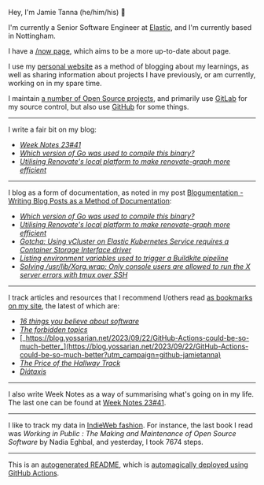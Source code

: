 Hey, I'm Jamie
Tanna (he/him/his) 👋

I'm currently a Senior Software Engineer at [Elastic](https://elastic.co/), and I'm currently based in Nottingham.

I have a [/now page](https://www.jvt.me/now/?utm_campaign=github-jamietanna), which aims to be a more up-to-date about page.

I use my [personal website](https://www.jvt.me/?utm_campaign=github-jamietanna) as a method of blogging about my learnings, as well as sharing information about projects I have previously, or am currently, working on in my spare time.

I maintain [a number of Open Source projects](https://www.jvt.me/open-source/?utm_campaign=github-jamietanna), and primarily use [GitLab](https://gitlab.com/jamietanna) for my source control, but also use [GitHub](https://github.com/jamietanna) for some things.

---

I write a fair bit on my blog:


- [_Week Notes 23#41_](https://www.jvt.me/week-notes/2023/41/?utm_campaign=github-jamietanna)
- [_Which version of Go was used to compile this binary?_](https://www.jvt.me/posts/2023/10/14/go-compile-version/?utm_campaign=github-jamietanna)
- [_Utilising Renovate's local platform to make renovate-graph more efficient_](https://www.jvt.me/posts/2023/10/13/renovate-graph-local/?utm_campaign=github-jamietanna)

---

I blog as a form of documentation, as noted in my post [Blogumentation - Writing Blog Posts as a Method of Documentation](https://www.jvt.me/posts/2017/06/25/blogumentation/?utm_campaign=github-jamietanna):


- [_Which version of Go was used to compile this binary?_](https://www.jvt.me/posts/2023/10/14/go-compile-version/?utm_campaign=github-jamietanna)
- [_Utilising Renovate's local platform to make renovate-graph more efficient_](https://www.jvt.me/posts/2023/10/13/renovate-graph-local/?utm_campaign=github-jamietanna)
- [_Gotcha: Using vCluster on Elastic Kubernetes Service requires a Container Storage Interface driver_](https://www.jvt.me/posts/2023/10/10/vcluster-eks-pvc/?utm_campaign=github-jamietanna)
- [_Listing environment variables used to trigger a Buildkite pipeline_](https://www.jvt.me/posts/2023/10/10/buildkite-what-env-trigger/?utm_campaign=github-jamietanna)
- [_Solving /usr/lib/Xorg.wrap: Only console users are allowed to run the X server errors with tmux over SSH_](https://www.jvt.me/posts/2023/10/05/xorg-console-tmux/?utm_campaign=github-jamietanna)

---

I track articles and resources that I recommend I/others read [as bookmarks on my site](https://www.jvt.me/kind/bookmarks/?utm_campaign=github-jamietanna), the latest of which are:


- [_16 things you believe about software_](https://blog.testdouble.com/posts/2023-10-10-16-things-you-believe-about-software/?utm_campaign=github-jamietanna)
- [_The forbidden topics_](https://drewdevault.com/2023/09/29/The-forbidden-topics.html?utm_campaign=github-jamietanna)
- [_https://blog.yossarian.net/2023/09/22/GitHub-Actions-could-be-so-much-better_](https://blog.yossarian.net/2023/09/22/GitHub-Actions-could-be-so-much-better?utm_campaign=github-jamietanna)
- [_The Price of the Hallway Track_](https://hynek.me/articles/hallway-track/?utm_campaign=github-jamietanna)
- [_Diátaxis_](https://diataxis.fr/?utm_campaign=github-jamietanna)

---

I also write Week Notes as a way of summarising what's going on in my life. The last one can be found at [Week Notes 23#41](https://www.jvt.me/week-notes/2023/41/?utm_campaign=github-jamietanna).

---

I like to track my data in [IndieWeb fashion](https://indieweb.org/why). For instance, the last book I read was _Working in Public : The Making and Maintenance of Open Source Software_ by Nadia Eghbal, and yesterday, I took 7674 steps.

---
This is an [autogenerated README](https://www.jvt.me/posts/2022/01/12/autogenerated-profile-readme/?utm_campaign=github-jamietanna), which is [automagically deployed using GitHub Actions](https://github.com/jamietanna/jamietanna/blob/main/.github/workflows/rebuild.yml).
